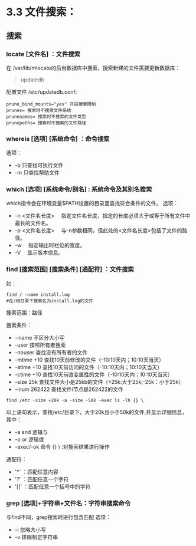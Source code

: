 # 3.3 文件搜索：

## 搜索

### locate [文件名] ：文件搜索

在 /var/lib/mlocate的后台数据库中搜索，搜索新建的文件需要更新数据库：

> updatedb

配置文件 /etc/updatedb.conf:

```
prune_bind_mounts="yes" 开启搜索限制
prunes= 搜索时不搜索文件系统
prunenames= 搜索时不搜索的文件类型
prunepaths= 搜索时不搜索的文件路径
```

### whereis [选项] [系统命令] ：命令搜索
选项：
- -b 只查找可执行文件
- -m 只查找帮助文件

### which [选项] [系统命令/别名] : 系统命令及其别名搜索
which指令会在环境变量$PATH设置的目录里查找符合条件的文件。
选项：
- -n <文件名长度> 　指定文件名长度，指定的长度必须大于或等于所有文件中最长的文件名。
- -p <文件名长度> 　与-n参数相同，但此处的<文件名长度>包括了文件的路径。
- -w 　指定输出时栏位的宽度。
- -V 　显示版本信息。

### find [搜索范围] [搜索条件] [通配符] ：文件搜索
如：

```shell
find / -name install.log
#在/根目录下搜索名为install.log的文件
```

搜索范围：路径

搜索条件：
- -iname     不区分大小写
- -user      按照所有者搜索
- -nouser    查找没有所有者的文件
- -mtime +10 查找10天前修改的文件（-10:10天内；10:10天当天）
- -atime +10 查找10天前访问的文件（-10:10天内；10:10天当天）
- -ctime +10 查找10天前改变属性的文件（-10:10天内；10:10天当天）
- -size 25k 查找文件大小是25kb的文件（+25k:大于25k;-25k：小于25k）
- -inum 262422 查找文件i节点是262422的文件

```
find /etc -size +20k -a -size -50k -exec ls -lh {} \
```
以上语句表示，查找/etc/目录下，大于20k且小于50k的文件,并显示详细信息，其中：
- -a and 逻辑与
- -o or 逻辑或
- -exec/-ok 命令 {} \ :对搜索结果进行操作

通配符：
- '\*' ：匹配任意内容
- '?' ：匹配任意一个字符
- '[]' ：匹配任意一个括号中的字符

### grep [选项]+字符串+文件名：字符串搜索命令
与find不同，grep搜索时进行包含匹配
选项：
- -i 忽略大小写
- -v 排除制定字符串